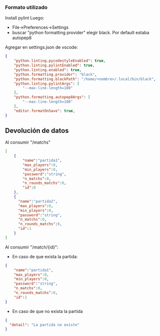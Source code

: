 ### Formato utilizado

Install pylint
Luego: 
* File->Preferences->Settings 
* buscar "python formatting provider" elegir black. Por default estaba autopep8

Agregar en settings.json de vscode:

```json 
{
    "python.linting.pycodestyleEnabled": true,
    "python.linting.pylintEnabled": true,
    "python.linting.enabled": true,
    "python.formatting.provider": "black",
    "python.formatting.blackPath": "/home/<nombre>/.local/bin/black",
    "python.linting.pylintArgs": [
        "--max-line-length=180"
    ],
    "python.formatting.autopep8Args": [
        "--max-line-length=180"
    ],
    "editor.formatOnSave": true,
}
```

## Devolución de datos

Al consumir "/matchs"
```json
[
    {
        "name":"partida1",
        "max_players":0,
        "min_players":0,
        "password":"string",
        "n_matchs":0,
        "n_rounds_matchs":0,
        "id":0
    },
    {
      "name":"partida2",
      "max_players":0,
      "min_players":0,
      "password":"string",
      "n_matchs":0,
      "n_rounds_matchs":0,
      "id":1
    }
]
```

Al consumir "/match/{id}":

* En caso de que exista la partida:
```json
{
    "name":"partida1",
    "max_players":0,
    "min_players":0,
    "password":"string",
    "n_matchs":0,
    "n_rounds_matchs":0,
    "id":1
}
```

* En caso de que no exista la partida

```json
{
  "detail": "La partida no existe"
}
```
